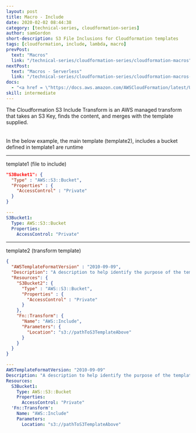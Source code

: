 ```yaml
---
layout: post
title: Macro - Include
date: 2020-02-02 08:44:38
category: [technical-series, cloudformation-series]
author: samGordon
short-description: S3 File Inclusions for Cloudformation templates
tags: [cloudformation, include, lambda, macro]
prevPost:
  text: "Macros"
  link: "/technical-series/cloudformation-series/cloudformation-macros"
nextPost:
  text: "Macros - Serverless"
  link: "/technical-series/cloudformation-series/cloudformation-macros-serverless"
docs:
  - "<a href = \"https://docs.aws.amazon.com/AWSCloudFormation/latest/UserGuide/template-macros.html\">AWS docs on cloudformation Transforms</a>"
skill: intermediate
---
```


The Cloudformation S3 Include Transform is an AWS managed transform that takes an S3 Key, finds the content, and merges with the template supplied.
  <br><br>  
In the below example, the main template (template2), includes a bucket defined in template1 are runtime

---

template1 (file to include)

```json
"S3Bucket1": {
  "Type" : "AWS::S3::Bucket",
  "Properties" : {
    "AccessControl" : "Private"
  }
}
```

```yml
---
S3Bucket1:
  Type: AWS::S3::Bucket
  Properties:
    AccessControl: "Private"
```

---

template2 (transform template)

```json
{
  "AWSTemplateFormatVersion" : "2010-09-09",
  "Description": "A description to help identify the purpose of the template",
  "Resources": {
    "S3Bucket2": {
      "Type" : "AWS::S3::Bucket",
      "Properties" : {
        "AccessControl" : "Private"
      }
    },
    "Fn::Transform": {
      "Name": "AWS::Include",
      "Parameters": {
        "Location": "s3://pathToS3TemplateAbove"
      }
    }
  }
}
```

```yml
---
AWSTemplateFormatVersion: "2010-09-09"
Description: "A description to help identify the purpose of the template"
Resources:
  S3Bucket1:
    Type: AWS::S3::Bucket
    Properties:
      AccessControl: "Private"
  'Fn::Transform':
    Name: "AWS::Include"
    Parameters:
      Location: "s3://pathToS3TemplateAbove"
```
